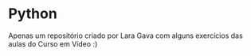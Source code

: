 # Python
Apenas um repositório criado por Lara Gava com alguns exercícios das aulas do Curso em Vídeo :)
